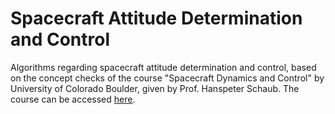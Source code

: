 # Spacecraft Attitude Determination and Control
Algorithms regarding spacecraft attitude determination and control, based on the concept checks of the course "Spacecraft Dynamics and Control" by University of Colorado Boulder, given by Prof. Hanspeter Schaub.
The course can be accessed [here](https://www.coursera.org/specializations/spacecraft-dynamics-control).
